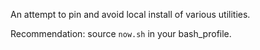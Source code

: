 An attempt to pin and avoid local install of various utilities.

Recommendation: source `now.sh` in your bash_profile.